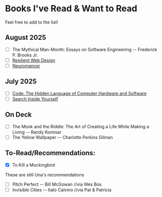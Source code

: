 # Books I've Read & Want to Read

Feel free to add to the list!

## August 2025
- [ ] The Mythical Man-Month: Essays on Software Engineering -- Frederick P. Brooks Jr.
- [ ] [Resilient Web Design](https://resilientwebdesign.com/)
- [ ] [Neuromancer](https://www.amazon.com/Neuromancer-William-Gibson/dp/0441569595)

## July 2025
- [ ] [Code: The Hidden Language of Computer Hardware and Software](https://www.codehiddenlanguage.com/Chapter00/)
- [ ] [Search Inside Yourself](https://www.amazon.com/Search-Inside-Yourself-Unexpected-Achieving/dp/0062116932)

## On Deck

- [ ] The Monk and the Riddle: The Art of Creating a Life While Making a Living -- Randy Komisar
- [ ] The Yellow Wallpaper -- Charlotte Perkins Gilman

## To-Read/Recommendations:

- [x] To Kill a Mockingbird

These are still Una's recommendations

- [ ] Pitch Perfect -- Bill McGowan //via Wes Bos
- [ ] Invisible Cities -- Italo Calvino //via Pat & Patricia
